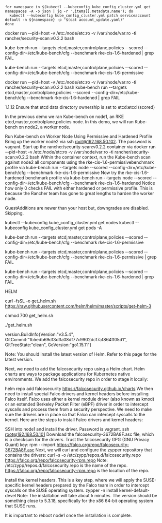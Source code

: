 ```
for namespace in $(kubectl --kubeconfig kube_config_cluster.yml get namespaces -A -o json | jq -r '.items[].metadata.name'); do
  kubectl --kubeconfig kube_config_cluster.yml patch serviceaccount default -n ${namespace} -p "$(cat account_update.yaml)"
done
```


docker run --pid=host -v /etc:/node/etc:ro -v /var:/node/var:ro -ti rancher/security-scan:v0.2.2 bash


kube-bench run --targets etcd,master,controlplane,policies --scored --config-dir=/etc/kube-bench/cfg --benchmark rke-cis-1.6-hardened | grep FAIL

kube-bench run --targets etcd,master,controlplane,policies --scored --config-dir=/etc/kube-bench/cfg --benchmark rke-cis-1.6-permissive

docker run --pid=host -v /etc:/node/etc:ro -v /var:/node/var:ro -ti rancher/security-scan:v0.2.2 bash
kube-bench run --targets etcd,master,controlplane,policies --scored --config-dir=/etc/kube-bench/cfg --benchmark rke-cis-1.6-hardened | grep FAIL


1.1.12 Ensure that etcd data directory ownership is set to etcd:etcd (scored)




In the previous demo we ran Kube-bench on node1, an RKE etcd,master,controlplane,policies node. In this demo, we will run Kube-bench on node2, a worker node.

Run Kube-bench on Worker Node Using Permissive and Hardened Profile
Bring up the worker node2 via ssh root@192.168.50.102. The password is vagrant.
Start up the rancher/security-scan:v0.2.2 container via docker run --pid=host -v /etc:/node/etc:ro -v /var:/node/var:ro -ti rancher/security-scan:v0.2.2 bash
Within the container context, run the Kube-bench scan against node2 all components using the rke-cis-1.6-permissivebenchmark profile via kube-bench run --targets node --scored --config-dir=/etc/kube-bench/cfg --benchmark rke-cis-1.6-permissive
Now try the rke-cis-1.6-hardened benchmark profile via kube-bench run --targets node --scored --config-dir=/etc/kube-bench/cfg --benchmark rke-cis-1.6-hardened
Notice how only 0 checks FAIL with either hardened or permissive profile. This is because the Rancher team has gone to great lengths to harden the worker node.

GuestAdditions are newer than your host but, downgrades are disabled. Skipping.




kubectl --kubeconfig kube_config_cluster.yml get nodes
kubectl --kubeconfig kube_config_cluster.yml get pods -A  




kube-bench run --targets etcd,master,controlplane,policies --scored --config-dir=/etc/kube-bench/cfg --benchmark rke-cis-1.6-permissive


kube-bench run --targets etcd,master,controlplane,policies --scored --config-dir=/etc/kube-bench/cfg --benchmark rke-cis-1.6-permissive | grep FAIL


kube-bench run --targets etcd,master,controlplane,policies --scored --config-dir=/etc/kube-bench/cfg --benchmark rke-cis-1.6-hardened | grep FAIL




HELM

curl -fsSL -o get_helm.sh https://raw.githubusercontent.com/helm/helm/master/scripts/get-helm-3


chmod 700 get_helm.sh


./get_helm.sh 


version.BuildInfo{Version:"v3.5.4", GitCommit:"1b5edb69df3d3a08df77c9902dc17af864ff05d1", GitTreeState:"clean", GoVersion:"go1.15.11"}



Note: You should install the latest version of Helm. Refer to this page for the latest version.

Next, we need to add the falcosecurity repo using a Helm chart. Helm charts are ways to package applications for Kubernetes native environments. We add the falcosecurity repo in order to stage it locally:

helm repo add falcosecurity https://falcosecurity.github.io/charts
We then need to install special Falco drivers and kernel headers before installing Falco itself. Falco uses either a kernel module driver (also known as kmod) or an extended Berkeley Packet Filter (eBPF) driver in order to intercept syscalls and process them from a security perspective. We need to make sure the drivers are in place so that Falco can intercept syscalls to the kernel. Here are the steps to install Falco drivers and kernel headers:

SSH into node1 and install the driver. Password is vagrant.
 ssh root@192.168.50.101
Download the falcosecurity-3672BA8F.asc file, which is a checksum for the drivers. Trust the falcosecurity GPG (GNU Privacy Guard) key:
rpm --import https://falco.org/repo/falcosecurity-3672BA8F.asc
Next, we will curl and configure the zypper repository that contains the drivers:
curl -s -o /etc/zypp/repos.d/falcosecurity.repo https://falco.org/repo/falcosecurity-rpm.repo
Note: /etc/zypp/repos.d/falcosecurity.repo is the name of the repo. https://falco.org/repo/falcosecurity-rpm.repo is the location of the repo.

Install the kernel headers. This is a key step, where we will apply the SUSE-specific kernel headers prepared by the Falco team in order to intercept syscalls on the SUSE operating system.
zypper -n install kernel-default-devel 
Note: The installation will take about 5 minutes. The version should be something close to 5.3.18, specifically for the x86 64-bit operating system that SUSE runs.

It is important to reboot node1 once the installation is complete.



